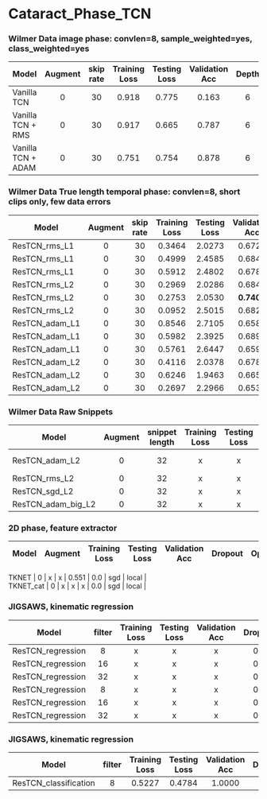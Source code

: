 # Cataract_Phase_TCN

### Wilmer Data image phase: convlen=8, sample_weighted=yes, class_weighted=yes
Model | Augment | skip rate | Training Loss | Testing Loss | Validation Acc |  Depth | Dropout | Opti | SLURM ID| Notes |
---|:---:|:---:|:---:|:---:|:---:|:---:|:---:|:---: | :---:  |:---: |
Vanilla TCN | 0 | 30 | 0.918 | 0.775 | 0.163 | 6 | 0.3 | SGD | 4299209 | test=051 |
Vanilla TCN + RMS | 0 | 30 | 0.917 | 0.665 | 0.787 | 6 | 0.3 | RMS | 4299206 | test=051 | 
Vanilla TCN + ADAM | 0 | 30 | 0.751 | 0.754 | 0.878 | 6 | 0.3 | ADAM | 4299214 | test=051 | 




### Wilmer Data True length temporal phase: convlen=8, short clips only, few data errors
Model | Augment | skip rate | Training Loss | Testing Loss | Validation Acc |  Dropout | Opti | SLURM ID| Notes |
---|:---:|:---:|:---:|:---:|:---:|:---:|:---:|:---: | :---:  |
ResTCN_rms_L1 | 0 | 30 | 0.3464 | 2.0273 | 0.6728 | 0.0 | rms | 11721946 |  |
ResTCN_rms_L1 | 0 | 30 | 0.4999 | 2.4585 | 0.6849 | 0.3 | rms | 11721893 |  |
ResTCN_rms_L1 | 0 | 30 | 0.5912 | 2.4802 | 0.6781 | 0.5 | rms | 11721960 |  |
ResTCN_rms_L2 | 0 | 30 | 0.2969 | 2.0286 | 0.6845 | 0.0 | rms | 11721972 |  |
ResTCN_rms_L2 | 0 | 30 | 0.2753 | 2.0530 | **0.7402** | 0.3 | rms | 11721993 |  |
ResTCN_rms_L2 | 0 | 30 | 0.0952 | 2.5015 | 0.6823 | 0.5 | rms | 11722007 |  |
ResTCN_adam_L1 | 0 | 30 | 0.8546 | 2.7105 | 0.6587 | 0.0 | adam | 11930685 |  |
ResTCN_adam_L1 | 0 | 30 | 0.5982 | 2.3925 | 0.6894 | 0.3 | adam | 11932491 |  |
ResTCN_adam_L1 | 0 | 30 | 0.5761 | 2.6447 | 0.6590 | 0.5 | adam | 11933330 |  |
ResTCN_adam_L2 | 0 | 30 | 0.4116 | 2.0378 | 0.6783 |  0.0 | adam | 11926746 |  |
ResTCN_adam_L2 | 0 | 30 | 0.6246 | 1.9463 | 0.6652 |  0.3 | adam | 11928035 |  |
ResTCN_adam_L2 | 0 | 30 | 0.2697 | 2.2966 | 0.6539 | 0.5 | adam | 11928707 |  |


### Wilmer Data Raw Snippets
Model | Augment | snippet length | Training Loss | Testing Loss | Validation Acc |  Dropout | Opti | SLURM ID| Notes |
---|:---:|:---:|:---:|:---:|:---:|:---:|:---:|:---: | :---:  |
ResTCN_adam_L2 | 0 | 32 | x | x | x | 0.0 | adam | 13183362 | ALL DIDNT CONVERGE  |
ResTCN_rms_L2 | 0 | 32 | x | x | x | 0.0 | rms | 13183375 |  |
ResTCN_sgd_L2 | 0 | 32 | x | x | x | 0.0 | sgd | 13183506 |  |
ResTCN_adam_big_L2 | 0 | 32 | x | x | x | 0.0 | adam | 13189775 |  |



### 2D phase, feature extractor
Model | Augment | Training Loss | Testing Loss | Validation Acc |  Dropout | Opti | SLURM ID| Notes |
---|:---:|:---:|:---:|:---:|:---:|:---:|:---: | :---:  |

TKNET | 0 | x | x | 0.551 | 0.0 | sgd | local |  
TKNET_cat | 0 | x | x | x | 0.0 | sgd | local |


### JIGSAWS, kinematic regression
Model | filter | Training Loss | Testing Loss | Validation Acc |  Dropout | Opti | SLURM ID| Notes |
---|:---:|:---:|:---:|:---:|:---:|:---:|:---: | :---:  |
ResTCN_regression | 8 | x | x | x | 0.3 | adam | 13788075 |  
ResTCN_regression | 16 | x | x | x | 0.3 | adam | 13788092 |  
ResTCN_regression | 32 | x | x | x | 0.3 | adam | 13788093 |
ResTCN_regression | 8 | x | x | x | 0.3 | sgd | 13788104 |  
ResTCN_regression | 16 | x | x | x | 0.3 | sgd | 13788107 |  
ResTCN_regression | 32 | x | x | x | 0.3 | sgd | 13788110 |

### JIGSAWS, kinematic regression
Model | filter | Training Loss | Testing Loss | Validation Acc |  Dropout | Opti | SLURM ID| Notes |
---|:---:|:---:|:---:|:---:|:---:|:---:|:---: | :---:  |
ResTCN_classification | 8 | 0.5227 | 0.4784 | 1.0000 | 0.3 | adam | local | split=1




